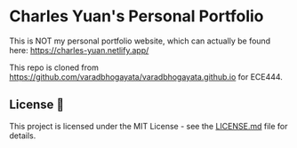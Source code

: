 # Charles Yuan's Personal Portfolio
This is NOT my personal portfolio website, which can actually be found here: https://charles-yuan.netlify.app/

This repo is cloned from https://github.com/varadbhogayata/varadbhogayata.github.io for ECE444.

## License 📄
This project is licensed under the MIT License - see the [LICENSE.md](./LICENSE) file for details.
